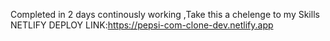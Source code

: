 Completed in 2 days continously working ,Take this a chelenge to my Skills
NETLIFY DEPLOY LINK:https://pepsi-com-clone-dev.netlify.app

